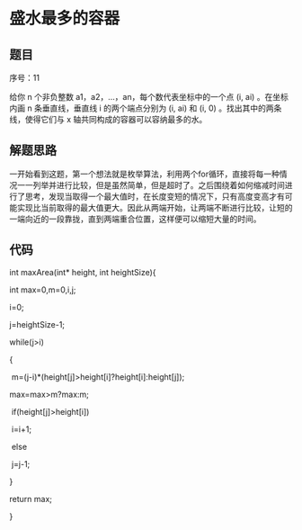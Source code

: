# 盛水最多的容器

## 题目

序号：11

给你 n 个非负整数 a1，a2，...，an，每个数代表坐标中的一个点 (i, ai) 。在坐标内画 n 条垂直线，垂直线 i 的两个端点分别为 (i, ai) 和 (i, 0) 。找出其中的两条线，使得它们与 x 轴共同构成的容器可以容纳最多的水。

## 解题思路

一开始看到这题，第一个想法就是枚举算法，利用两个for循环，直接将每一种情况一一列举并进行比较，但是虽然简单，但是超时了。之后围绕着如何缩减时间进行了思考，发现当取得一个最大值时，在长度变短的情况下，只有高度变高才有可能实现比当前取得的最大值更大。因此从两端开始，让两端不断进行比较，让短的一端向近的一段靠拢，直到两端重合位置，这样便可以缩短大量的时间。

## 代码

int maxArea(int* height, int heightSize){

  int max=0,m=0,i,j;

  i=0;

  j=heightSize-1;

  while(j>i)

  {

​    m=(j-i)*(height[j]>height[i]?height[i]:height[j]);

   max=max>m?max:m;

​    if(height[j]>height[i])

​    i=i+1;

​    else

​    j=j-1;

  }

  return max;

}